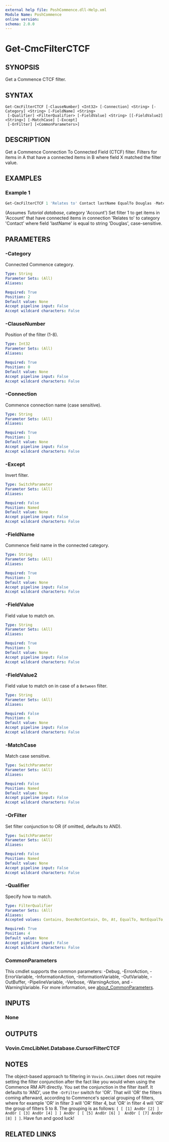 ```yaml
---
external help file: PoshCommence.dll-Help.xml
Module Name: PoshCommence
online version:
schema: 2.0.0
---
```


# Get-CmcFilterCTCF

## SYNOPSIS
Get a Commence CTCF filter.

## SYNTAX

```
Get-CmcFilterCTCF [-ClauseNumber] <Int32> [-Connection] <String> [-Category] <String> [-FieldName] <String>
 [-Qualifier] <FilterQualifier> [-FieldValue] <String> [[-FieldValue2] <String>] [-MatchCase] [-Except]
 [-OrFilter] [<CommonParameters>]
```

## DESCRIPTION
Get a Commence Connection To Connected Field (CTCF) filter. Filters for items in A that have a connected items in B where field X matched the filter value.

## EXAMPLES

### Example 1
```powershell
Get-CmcFilterCTCF 1 'Relates to' Contact lastName EqualTo Douglas -MatchCase
```

(Assumes _Tutorial database_, category 'Account') Set filter 1 to get items in 'Account' that have connected items in connection 'Relates to' to category 'Contact' where field 'lastName' is equal to string 'Douglas', case-sensitive.

## PARAMETERS

### -Category
Connected Commence category.

```yaml
Type: String
Parameter Sets: (All)
Aliases:

Required: True
Position: 2
Default value: None
Accept pipeline input: False
Accept wildcard characters: False
```

### -ClauseNumber
Position of the filter (1-8).

```yaml
Type: Int32
Parameter Sets: (All)
Aliases:

Required: True
Position: 0
Default value: None
Accept pipeline input: False
Accept wildcard characters: False
```

### -Connection
Commence connection name (case sensitive).

```yaml
Type: String
Parameter Sets: (All)
Aliases:

Required: True
Position: 1
Default value: None
Accept pipeline input: False
Accept wildcard characters: False
```

### -Except
Invert filter.

```yaml
Type: SwitchParameter
Parameter Sets: (All)
Aliases:

Required: False
Position: Named
Default value: None
Accept pipeline input: False
Accept wildcard characters: False
```

### -FieldName
Commence field name in the connected category.

```yaml
Type: String
Parameter Sets: (All)
Aliases:

Required: True
Position: 3
Default value: None
Accept pipeline input: False
Accept wildcard characters: False
```

### -FieldValue
Field value to match on.

```yaml
Type: String
Parameter Sets: (All)
Aliases:

Required: True
Position: 5
Default value: None
Accept pipeline input: False
Accept wildcard characters: False
```

### -FieldValue2
Field value to match on in case of a `Between` filter.

```yaml
Type: String
Parameter Sets: (All)
Aliases:

Required: False
Position: 6
Default value: None
Accept pipeline input: False
Accept wildcard characters: False
```

### -MatchCase
Match case sensitive.

```yaml
Type: SwitchParameter
Parameter Sets: (All)
Aliases:

Required: False
Position: Named
Default value: None
Accept pipeline input: False
Accept wildcard characters: False
```

### -OrFilter
Set filter conjunction to OR (if omitted, defaults to AND).

```yaml
Type: SwitchParameter
Parameter Sets: (All)
Aliases:

Required: False
Position: Named
Default value: None
Accept pipeline input: False
Accept wildcard characters: False
```

### -Qualifier
Specify how to match.

```yaml
Type: FilterQualifier
Parameter Sets: (All)
Aliases:
Accepted values: Contains, DoesNotContain, On, At, EqualTo, NotEqualTo, LessThan, GreaterThan, Between, True, False, Checked, NotChecked, Yes, No, Before, After, Blank, Shared, Local, One, Zero

Required: True
Position: 4
Default value: None
Accept pipeline input: False
Accept wildcard characters: False
```

### CommonParameters
This cmdlet supports the common parameters: -Debug, -ErrorAction, -ErrorVariable, -InformationAction, -InformationVariable, -OutVariable, -OutBuffer, -PipelineVariable, -Verbose, -WarningAction, and -WarningVariable. For more information, see [about_CommonParameters](http://go.microsoft.com/fwlink/?LinkID=113216).

## INPUTS

### None

## OUTPUTS

### Vovin.CmcLibNet.Database.CursorFilterCTCF
## NOTES
The object-based approach to filtering in `Vovin.CmcLibNet` does not require setting the filter conjunction after the fact like you would when using the Commence RM API directly. You set the conjunction in the filter itself. It defaults to 'AND', use the `-OrFilter` switch for 'OR'. That will 'OR' the filters coming afterward, according to Commence's special grouping of filters, where for example 'OR' in filter 3 will 'OR' filter 4, but 'OR' in filter 4 will 'OR' the group of filters 5 to 8. The grouping is as follows: `[ [ [1] AndOr [2] ] AndOr [ [3] AndOr [4] ] ] AndOr [ [ [5] AndOr [6] ]  AndOr [ [7] AndOr [8] ] ]`. Have fun and good luck!
## RELATED LINKS